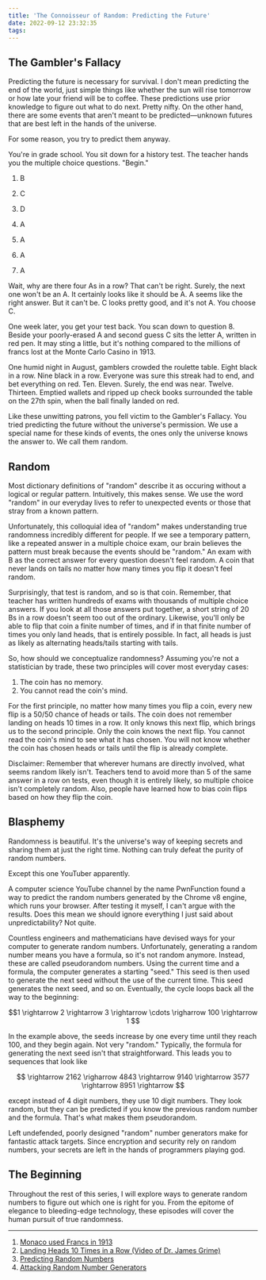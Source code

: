 ```yaml
---
title: 'The Connoisseur of Random: Predicting the Future'
date: 2022-09-12 23:32:35
tags:
---
```



## The Gambler's Fallacy

Predicting the future is necessary for survival. I don't mean predicting the end of the world, just simple things like whether the sun will rise tomorrow or how late your friend will be to coffee. These predictions use prior knowledge to figure out what to do next. Pretty nifty. On the other hand, there are some events that aren't meant to be predicted—unknown futures that are best left in the hands of the universe.

For some reason, you try to predict them anyway.

You're in grade school. You sit down for a history test. The teacher hands you the multiple choice questions. "Begin."

1. B

2. C

3. D

4. A

5. A

6. A

7. A

Wait, why are there four As in a row? That can't be right. Surely, the next one won't be an A. It certainly looks like it should be A. A seems like the right answer. But it can't be. C looks pretty good, and it's not A. You choose C.

One week later, you get your test back. You scan down to question 8. Beside your poorly-erased A and second guess C sits the letter A, written in red pen. It may sting a little, but it's nothing compared to the millions of francs lost at the Monte Carlo Casino in 1913.

One humid night in August, gamblers crowded the roulette table. Eight black in a row. Nine black in a row. Everyone was sure this streak had to end, and bet everything on red. Ten. Eleven. Surely, the end was near. Twelve. Thirteen. Emptied wallets and ripped up check books surrounded the table on the 27th spin, when the ball finally landed on red.

Like these unwitting patrons, you fell victim to the Gambler's Fallacy. You tried predicting the future without the universe's permission. We use a special name for these kinds of events, the ones only the universe knows the answer to. We call them random.

## Random

Most dictionary definitions of "random" describe it as occuring without a logical or regular pattern. Intuitively, this makes sense. We use the word "random" in our everyday lives to refer to unexpected events or those that stray from a known pattern. 

Unfortunately, this colloquial idea of "random" makes understanding true randomness incredibly different for people. If we see a temporary pattern, like a repeated answer in a multiple choice exam, our brain believes the pattern must break because the events should be "random." An exam with B as the correct answer for every question doesn't feel random. A coin that never lands on tails no matter how many times you flip it doesn't feel random. 

Surprisingly, that test is random, and so is that coin. Remember, that teacher has written hundreds of exams with thousands of multiple choice answers. If you look at all those answers put together, a short string of 20 Bs in a row doesn't seem too out of the ordinary. Likewise, you'll only be able to flip that coin a finite number of times, and if in that finite number of times you only land heads, that is entirely possible. In fact, all heads is just as likely as alternating heads/tails starting with tails. 

So, how should we conceptualize randomness? Assuming you're not a statistician by trade, these two principles will cover most everyday cases:

1. The coin has no memory.
2. You cannot read the coin's mind.

For the first principle, no matter how many times you flip a coin, every new flip is a 50/50 chance of heads or tails. The coin does not remember landing on heads 10 times in a row. It only knows this next flip, which brings us to the second principle. Only the coin knows the next flip. You cannot read the coin's mind to see what it has chosen. You will not know whether the coin has chosen heads or tails until the flip is already complete.

Disclaimer: Remember that wherever humans are directly involved, what seems random likely isn't. Teachers tend to avoid more than 5 of the same answer in a row on tests, even though it is entirely likely, so multiple choice isn't completely random. Also, people have learned how to bias coin flips based on how they flip the coin. 

## Blasphemy

Randomness is beautiful. It's the universe's way of keeping secrets and sharing them at just the right time. Nothing can truly defeat the purity of random numbers.

Except this one YouTuber apparently.

A computer science YouTube channel by the name PwnFunction found a way to predict the random numbers generated by the Chrome v8 engine, which runs your browser. After testing it myself, I can't argue with the results. Does this mean we should ignore everything I just said about unpredictability? Not quite.

Countless engineers and mathematicians have devised ways for your computer to generate random numbers. Unfortunately, generating a random number means you have a formula, so it's not random anymore. Instead, these are called pseudorandom numbers. Using the current time and a formula, the computer generates a starting "seed." This seed is then used to generate the next seed without the use of the current time. This seed generates the next seed, and so on. Eventually, the cycle loops back all the way to the beginning:

$$1 \rightarrow 2 \rightarrow 3 \rightarrow \cdots \righarrow 100 \rightarrow 1 $$

In the example above, the seeds increase by one every time until they reach 100, and they begin again. Not very "random." Typically, the formula for generating the next seed isn't that straightforward. This leads you to sequences that look like

$$ \rightarrow 2162 \righarrow 4843 \rightarrow 9140 \rightarrow 3577 \rightarrow 8951 \rightarrow $$

except instead of 4 digit numbers, they use 10 digit numbers. They look random, but they can be predicted if you know the previous random number and the formula. That's what makes them pseudorandom.

Left undefended, poorly designed "random" number generators make for fantastic attack targets. Since encryption and security rely on random numbers, your secrets are left in the hands of programmers playing god.

## The Beginning

Throughout the rest of this series, I will explore ways to generate random numbers to figure out which one is right for you. From the epitome of elegance to bleeding-edge technology, these episodes will cover the human pursuit of true randomness.

---

1. [Monaco used Francs in 1913](https://www.legifrance.gouv.fr/loda/id/JORFTEXT000000339269/)
2. [Landing Heads 10 Times in a Row (Video of Dr. James Grime)](https://www.youtube.com/watch?v=rwvIGNXY21Y)
3. [Predicting Random Numbers](https://www.youtube.com/watch?v=-h_rj2-HP2E)
4. [Attacking Random Number Generators](https://en.wikipedia.org/wiki/Random_number_generator_attack)
